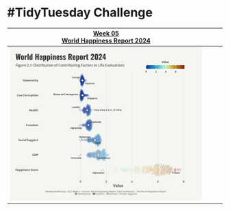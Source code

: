 # #TidyTuesday Challenge

| [Week 05<br>World Happiness Report 2024](https://github.com/poncest/MakeoverMonday/tree/main/2025/Week_05) |   |   |   |
|:--:|:--:|:--:|:--:|
| ![week 05](Week_05/2025_05.png) |  |  |  |
